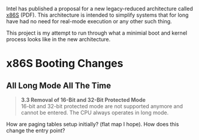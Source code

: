 Intel has published a proposal for a new legacy-reduced architecture called
[x86S](https://cdrdv2.intel.com/v1/dl/getContent/776648) (PDF).  This
architecture is intended to simplify systems that for long have had no need for
real-mode execution or any other such thing.

This project is my attempt to run through what a minimial boot and kernel
process looks like in the new architecture.

x86S Booting Changes
====================

All Long Mode All The Time
--------------------------
> **3.3 Removal of 16-Bit and 32-Bit Protected Mode**  
> 16-bit and 32-bit protected mode are not supported anymore and cannot be
> entered. The CPU always operates in long mode.

How are paging tables setup initially?  (flat map I hope).  How does this change
the entry point?
